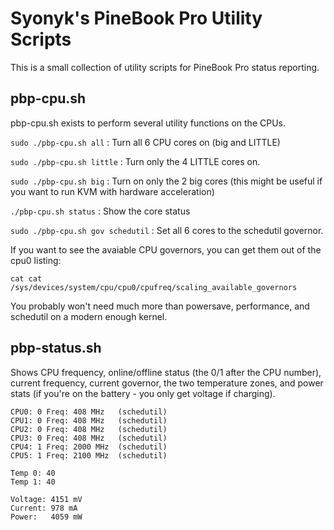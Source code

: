 # Syonyk's PineBook Pro Utility Scripts

This is a small collection of utility scripts for PineBook Pro status reporting.

## pbp-cpu.sh
pbp-cpu.sh exists to perform several utility functions on the CPUs.

```sudo ./pbp-cpu.sh all``` : Turn all 6 CPU cores on (big and LITTLE)

```sudo ./pbp-cpu.sh little``` : Turn only the 4 LITTLE cores on.

```sudo ./pbp-cpu.sh big``` : Turn on only the 2 big cores (this might be useful if you want to run KVM with hardware acceleration)

```./pbp-cpu.sh status``` : Show the core status

```sudo ./pbp-cpu.sh gov schedutil``` : Set all 6 cores to the schedutil governor.

If you want to see the avaiable CPU governors, you can get them out of the cpu0 listing:

```cat cat /sys/devices/system/cpu/cpu0/cpufreq/scaling_available_governors```

You probably won't need much more than powersave, performance, and schedutil on a modern enough kernel.


## pbp-status.sh

Shows CPU frequency, online/offline status (the 0/1 after the CPU number), current frequency, current governor, the two temperature zones, and power stats (if you're on the battery - you only get voltage if charging).

```
CPU0: 0 Freq: 408 MHz	(schedutil)
CPU1: 0 Freq: 408 MHz	(schedutil)
CPU2: 0 Freq: 408 MHz	(schedutil)
CPU3: 0 Freq: 408 MHz	(schedutil)
CPU4: 1 Freq: 2000 MHz	(schedutil)
CPU5: 1 Freq: 2100 MHz	(schedutil)

Temp 0: 40
Temp 1: 40

Voltage: 4151 mV
Current: 978 mA
Power:   4059 mW
```